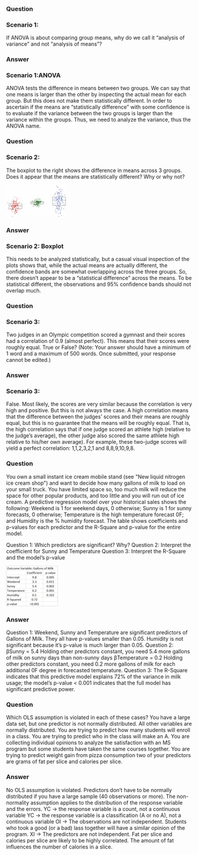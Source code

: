 ### Question
### Scenario 1: 
If ANOVA is about comparing group means, why do we call it “analysis of variance” and not “analysis of means”?

### Answer
### Scenario 1:ANOVA
ANOVA tests the difference in means between two groups. We can say that one means is larger than the other by inspecting the actual mean for each group. But this does not make them statistically different. In order to ascertain if the means are “statistically difference” with some confidence is to evaluate if the variance between the two groups is larger than the variance within the groups. Thus, we need to analyze the variance, thus the ANOVA name.

### Question
### Scenario 2: 
The boxplot to the right shows the difference in means across 3 groups. Does it appear that the means are statistically different? Why or why not?

![alt tag](https://raw.githubusercontent.com/jpsuen/ITEC621_Class_Files/master/Lecture_Slides/Chapter_3/3.5%2Bknowledge%2Bcheck.jpg)

### Answer
### Scenario 2: Boxplot
This needs to be analyzed statistically, but a casual visual inspection of the plots shows that, while the actual means are actually different, the confidence bands are somewhat overlapping across the three groups. So, there doesn’t appear to be a “statistical difference” across the means. To be statistical different, the observations and 95% confidence bands should not overlap much.

### Question
### Scenario 3: 
Two judges in an Olympic competition scored a gymnast and their scores had a correlation of 0.9 (almost perfect). This means that their scores were roughly equal. True or False?
(Note: Your answer should have a minimum of 1 word and a maximum of 500 words. Once submitted, your response cannot be edited.)

### Answer
### Scenario 3:
False. Most likely, the scores are very similar because the correlation is very high and positive. But this is not always the case. A high correlation means that the difference between the judges’ scores and their means are roughly equal, but this is no guarantee that the means will be roughly equal. That is, the high correlation says that if one judge scored an athlete high (relative to the judge’s average), the other judge also scored the same athlete high relative to his/her own average). For example, these two-judge scores will yield a perfect correlation: 1,1,2,3,2,1 and 8,8,9,10,9,8.

### Question
You own a small instant ice cream mobile stand (see "New liquid nitrogen ice cream shop") and want to decide how many gallons of milk to load on your small truck. You have limited space so, too much milk will reduce the space for other popular products, and too little and you will run out of ice cream. A predictive regression model over your historical sales shows the following:
Weekend is 1 for weekend days, 0 otherwise; Sunny is 1 for sunny forecasts, 0 otherwise; Temperature is the high temperature forecast 0F; and Humidity is the % humidity forecast. The table shows coefficients and p-values for each predictor and the R-Square and p-value for the entire model.

Question 1: Which predictors are significant? Why?
Question 2: Interpret the coefficient for Sunny and Temperature
Question 3: Interpret the R-Square and the model’s p-value

![alt tag](https://raw.githubusercontent.com/jpsuen/ITEC621_Class_Files/master/Lecture_Slides/Chapter_3/3.10%2Bknowledge%2Bcheck.jpg)


### Answer
Question 1:
Weekend, Sunny and Temperature are significant predictors of Gallons of Milk. They all have p-values smaller than 0.05. Humidity is not significant because it’s p-value is much larger than 0.05.
Question 2:
βSunny = 5.4 Holding other predictors constant, you need 5.4 more gallons of milk on sunny days than non-sunny days
βTemperature = 0.2 Holding other predictors constant, you need 0.2 more gallons of milk for each additional 0F degree in forecasted temperature.
Question 3:
The R-Square indicates that this predictive model explains 72% of the variance in milk usage; the model’s p-value < 0.001 indicates that the full model has significant predictive power.

### Question
Which OLS assumption is violated in each of these cases?
You have a large data set, but one predictor is not normally distributed. All other variables are normally distributed.
You are trying to predict how many students will enroll in a class.
You are trying to predict who in the class will make an A.
You are collecting individual opinions to analyze the satisfaction with an MS program but some students have taken the same courses together.
You are trying to predict weight gain from pizza consumption two of your predictors are grams of fat per slice and calories per slice.

### Answer
No OLS assumption is violated. Predictors don’t have to be normally distributed if you have a large sample (40 observations or more). The non-normality assumption applies to the distribution of the response variable and the errors.
YC → the response variable is a count, not a continuous variable
YC → the response variable is a classification (A or no A), not a continuous variable
OI → The observations are not independent. Students who took a good (or a bad) lass together will have a similar opinion of the program.
XI → The predictors are not independent. Fat per slice and calories per slice are likely to be highly correlated. The amount of fat influences the number of calories in a slice.
